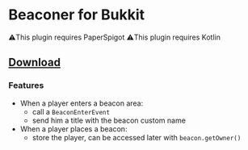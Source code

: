 # Beaconer for Bukkit

⚠️This plugin requires PaperSpigot
⚠️This plugin requires Kotlin

## [Download](https://github.com/saurusmc/beaconer-bukkit/raw/master/build/libs/beaconer-1.0.jar)

### Features

- When a player enters a beacon area:
  - call a `BeaconEnterEvent`
  - send him a title with the beacon custom name
- When a player places a beacon:
  - store the player, can be accessed later with `beacon.getOwner()`
  